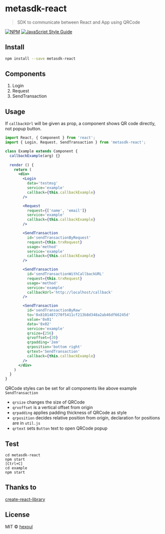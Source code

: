 # metasdk-react

> SDK to communicate between React and App using QRCode

[![NPM](https://img.shields.io/npm/v/metasdk-react.svg)](https://www.npmjs.com/package/metasdk-react) [![JavaScript Style Guide](https://img.shields.io/badge/code_style-standard-brightgreen.svg)](https://standardjs.com)

## Install

```bash
npm install --save metasdk-react
```

## Components

1. Login
2. Request
2. SendTransaction

## Usage

If `callbackUrl` will be given as prop, a component shows QR code directly, not popup button.

```jsx
import React, { Component } from 'react';
import { Login, Request, SendTransaction } from 'metasdk-react';

class Example extends Component {
  callbackExample(arg) {}
  
  render () {
    return (
      <div>
        <Login
          data='testmsg'
          service='example'
          callback={this.callbackExample}
        />

        <Request
          request={['name', 'email']}
          service='example'
          callback={this.callbackExample}
        />

        <SendTransaction
          id='sendTransactionByRequest'
          request={this.trxRequest}
          usage='method'
          service='example'
          callback={this.callbackExample}
        />

        <SendTransaction
          id='sendTransactionWithCallbackURL'
          request={this.trxRequest}
          usage='method'
          service='example'
          callbackUrl='http://localhost/callback'
        />

        <SendTransaction
          id='sendTransactionByRaw'
          to='0x8101487270f5411cf213b8d348a2ab46df66245d'
          value='0x01'
          data='0x02'
          service='example'
          qrsize={256}
          qrvoffset={20}
          qrpadding='2em'
          qrposition='bottom right'
          qrtext='SendTransaction'
          callback={this.callbackExample}
        />
      </div>
    )
  }
}
```

QRCode styles can be set for all components like above example `SendTransaction`
- `qrsize` changes the size of QRCode
- `qrvoffset` is a vertical offset from origin
- `qrpadding` applies padding thickness of QRCode as style
- `qrposition` decides relative position from origin, declaration for positions are in `util.js`
- `qrtext` sets `Button` text to open QRCode popup

## Test
```
cd metasdk-react
npm start
[Ctrl+C]
cd example
npm start
```

## Thanks to
[create-react-library](https://www.npmjs.com/package/create-react-library)

## License

MIT © [hexoul](https://github.com/hexoul)
